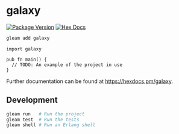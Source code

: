 # galaxy

[![Package Version](https://img.shields.io/hexpm/v/galaxy)](https://hex.pm/packages/galaxy)
[![Hex Docs](https://img.shields.io/badge/hex-docs-ffaff3)](https://hexdocs.pm/galaxy/)

```sh
gleam add galaxy
```
```gleam
import galaxy

pub fn main() {
  // TODO: An example of the project in use
}
```

Further documentation can be found at <https://hexdocs.pm/galaxy>.

## Development

```sh
gleam run   # Run the project
gleam test  # Run the tests
gleam shell # Run an Erlang shell
```
